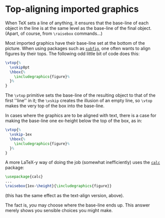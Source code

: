 # Top-aligning imported graphics

When TeX sets a line of anything, it ensures that the base-line of
each object in the line is at the same level as the base-line of the
final object.  (Apart, of course, from `\raisebox` commands&hellip;)

Most imported graphics have their base-line set at the bottom of the
picture.  When using packages such as [`subfig`](http://ctan.org/pkg/subfig), one often
wants to align figures by their tops.  The following odd little bit of
code does this:
```latex
\vtop{%
  \vskip0pt
  \hbox{%
    \includegraphics{figure}%
  }%
}
```
The `\vtop` primitive sets the base-line of the resulting object to
that of the first ''line'' in it; the `\vskip` creates the illusion
of an empty line, so `\vtop` makes the very top of the box into the
base-line.

In cases where the graphics are to be aligned with text, there is a
case for making the base-line one ex-height below the top of the box,
as in:
```latex
\vtop{%
  \vskip-1ex
  \hbox{%
    \includegraphics{figure}%
  }%
}
```
A more LaTeX-y way of doing the job (somewhat inefficiently) uses
the [`calc`](http://ctan.org/pkg/calc) package:
```latex
\usepackage{calc}
...
\raisebox{1ex-\height}{\includegraphics{figure}}
```
(this has the same effect as the text-align version, above).

The fact is, _you_ may choose where the base-line ends up.  This
answer merely shows you sensible choices you might make.

